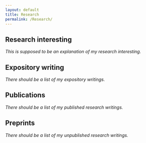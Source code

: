 ```yaml
---
layout: default
title: Research
permalink: /Research/
---
```


## Research interesting

*This is supposed to be an explanation of my research interesting.*

## Expository writing

*There should be a list of my expository writings.*

## Publications 

*There should be a list of my published research writings.*

## Preprints 

*There should be a list of my unpublished research writings.*